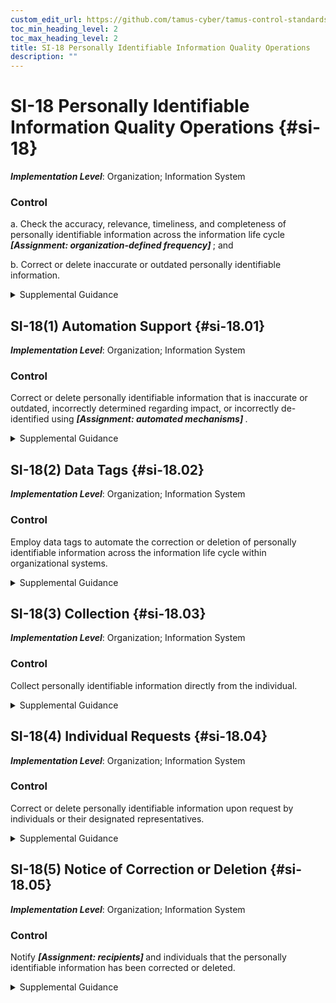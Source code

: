 ```yaml
---
custom_edit_url: https://github.com/tamus-cyber/tamus-control-standards/tree/main/content/tamus.edu/TAMUS_profile.xml
toc_min_heading_level: 2
toc_max_heading_level: 2
title: SI-18 Personally Identifiable Information Quality Operations
description: ""
---
```


# SI-18 Personally Identifiable Information Quality Operations {#si-18}

_**Implementation Level**_: Organization; Information System

### Control

a. Check the accuracy, relevance, timeliness, and completeness of personally identifiable information across the information life cycle <strong> <em>[Assignment: organization-defined frequency]</em> </strong> ; and

b. Correct or delete inaccurate or outdated personally identifiable information.

<details>
  <summary>Supplemental Guidance</summary>

Personally identifiable information quality operations include the steps that organizations take to confirm the accuracy and relevance of personally identifiable information throughout the information life cycle. The information life cycle includes the creation, collection, use, processing, storage, maintenance, dissemination, disclosure, and disposal of personally identifiable information. Personally identifiable information quality operations include editing and validating addresses as they are collected or entered into systems using automated address verification look-up application programming interfaces. Checking personally identifiable information quality includes the tracking of updates or changes to data over time, which enables organizations to know how and what personally identifiable information was changed should erroneous information be identified. The measures taken to protect personally identifiable information quality are based on the nature and context of the personally identifiable information, how it is to be used, how it was obtained, and the potential de-identification methods employed. The measures taken to validate the accuracy of personally identifiable information used to make determinations about the rights, benefits, or privileges of individuals covered under federal programs may be more comprehensive than the measures used to validate personally identifiable information used for less sensitive purposes.

</details>

## SI-18(1) Automation Support {#si-18.01}

_**Implementation Level**_: Organization; Information System

### Control

Correct or delete personally identifiable information that is inaccurate or outdated, incorrectly determined regarding impact, or incorrectly de-identified using <strong> <em>[Assignment: automated mechanisms]</em> </strong>.

<details>
  <summary>Supplemental Guidance</summary>

The use of automated mechanisms to improve data quality may inadvertently create privacy risks. Automated tools may connect to external or otherwise unrelated systems, and the matching of records between these systems may create linkages with unintended consequences. Organizations assess and document these risks in their privacy impact assessments and make determinations that are in alignment with their privacy program plans.

</details>

## SI-18(2) Data Tags {#si-18.02}

_**Implementation Level**_: Organization; Information System

### Control

Employ data tags to automate the correction or deletion of personally identifiable information across the information life cycle within organizational systems.

<details>
  <summary>Supplemental Guidance</summary>

Data tagging personally identifiable information includes tags that note processing permissions, authority to process, de-identification, impact level, information life cycle stage, and retention or last updated dates. Employing data tags for personally identifiable information can support the use of automation tools to correct or delete relevant personally identifiable information.

</details>

## SI-18(3) Collection {#si-18.03}

_**Implementation Level**_: Organization; Information System

### Control

Collect personally identifiable information directly from the individual.

<details>
  <summary>Supplemental Guidance</summary>

Individuals or their designated representatives can be sources of correct personally identifiable information. Organizations consider contextual factors that may incentivize individuals to provide correct data versus false data. Additional steps may be necessary to validate collected information based on the nature and context of the personally identifiable information, how it is to be used, and how it was obtained. The measures taken to validate the accuracy of personally identifiable information used to make determinations about the rights, benefits, or privileges of individuals under federal programs may be more comprehensive than the measures taken to validate less sensitive personally identifiable information.

</details>

## SI-18(4) Individual Requests {#si-18.04}

_**Implementation Level**_: Organization; Information System

### Control

Correct or delete personally identifiable information upon request by individuals or their designated representatives.

<details>
  <summary>Supplemental Guidance</summary>

Inaccurate personally identifiable information maintained by organizations may cause problems for individuals, especially in those business functions where inaccurate information may result in inappropriate decisions or the denial of benefits and services to individuals. Even correct information, in certain circumstances, can cause problems for individuals that outweigh the benefits of an organization maintaining the information. Organizations use discretion when determining if personally identifiable information is to be corrected or deleted based on the scope of requests, the changes sought, the impact of the changes, and laws, regulations, and policies. Organizational personnel consult with the senior agency official for privacy and legal counsel regarding appropriate instances of correction or deletion.

</details>

## SI-18(5) Notice of Correction or Deletion {#si-18.05}

_**Implementation Level**_: Organization; Information System

### Control

Notify <strong> <em>[Assignment: recipients]</em> </strong> and individuals that the personally identifiable information has been corrected or deleted.

<details>
  <summary>Supplemental Guidance</summary>

When personally identifiable information is corrected or deleted, organizations take steps to ensure that all authorized recipients of such information, and the individual with whom the information is associated or their designated representatives, are informed of the corrected or deleted information.

</details>

